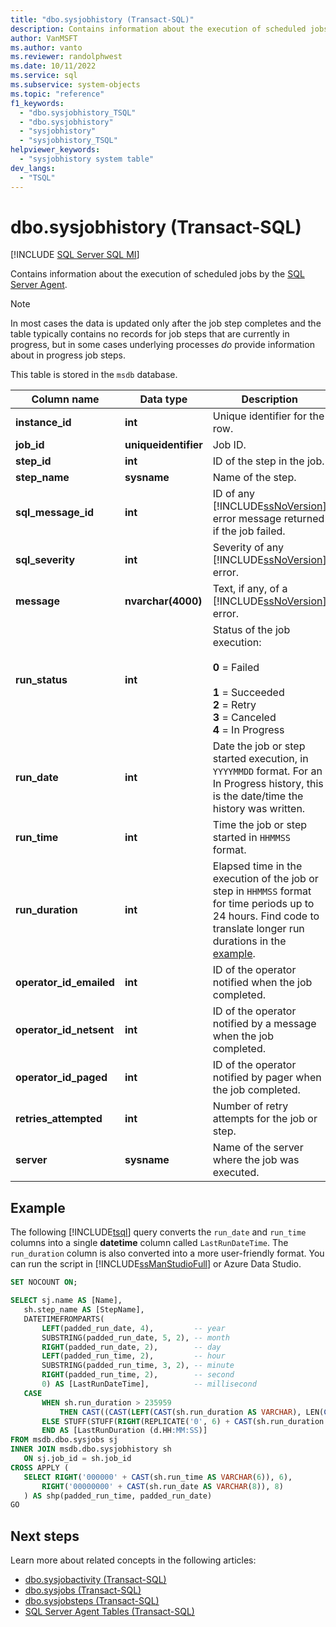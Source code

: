 ```yaml
---
title: "dbo.sysjobhistory (Transact-SQL)"
description: Contains information about the execution of scheduled jobs by the SQL Server Agent.
author: VanMSFT
ms.author: vanto
ms.reviewer: randolphwest
ms.date: 10/11/2022
ms.service: sql
ms.subservice: system-objects
ms.topic: "reference"
f1_keywords:
  - "dbo.sysjobhistory_TSQL"
  - "dbo.sysjobhistory"
  - "sysjobhistory"
  - "sysjobhistory_TSQL"
helpviewer_keywords:
  - "sysjobhistory system table"
dev_langs:
  - "TSQL"
---
```

# dbo.sysjobhistory (Transact-SQL)

[!INCLUDE [SQL Server SQL MI](../../includes/applies-to-version/sql-asdbmi.md)]

Contains information about the execution of scheduled jobs by the [SQL Server Agent](../../ssms/agent/sql-server-agent.md).

> [!NOTE]  
> In most cases the data is updated only after the job step completes and the table typically contains no records for job steps that are currently in progress, but in some cases underlying processes *do* provide information about in progress job steps.

This table is stored in the `msdb` database.

|Column name|Data type|Description|
|-----------------|---------------|-----------------|
|**instance_id**|**int**|Unique identifier for the row.|
|**job_id**|**uniqueidentifier**|Job ID.|
|**step_id**|**int**|ID of the step in the job.|
|**step_name**|**sysname**|Name of the step.|
|**sql_message_id**|**int**|ID of any [!INCLUDE[ssNoVersion](../../includes/ssnoversion-md.md)] error message returned if the job failed.|
|**sql_severity**|**int**|Severity of any [!INCLUDE[ssNoVersion](../../includes/ssnoversion-md.md)] error.|
|**message**|**nvarchar(4000)**|Text, if any, of a [!INCLUDE[ssNoVersion](../../includes/ssnoversion-md.md)] error.|
|**run_status**|**int**|Status of the job execution:<br /><br />**0** = Failed<br /><br />**1** = Succeeded<br />**2** = Retry<br />**3** = Canceled<br />**4** = In Progress|
|**run_date**|**int**|Date the job or step started execution, in `YYYYMMDD` format. For an In Progress history, this is the date/time the history was written.|
|**run_time**|**int**|Time the job or step started in `HHMMSS` format.|
|**run_duration**|**int**|Elapsed time in the execution of the job or step in `HHMMSS` format for time periods up to 24 hours. Find code to translate longer run durations in the [example](#example).|
|**operator_id_emailed**|**int**|ID of the operator notified when the job completed.|
|**operator_id_netsent**|**int**|ID of the operator notified by a message when the job completed.|
|**operator_id_paged**|**int**|ID of the operator notified by pager when the job completed.|
|**retries_attempted**|**int**|Number of retry attempts for the job or step.|
|**server**|**sysname**|Name of the server where the job was executed.|

## Example

The following [!INCLUDE[tsql](../../includes/tsql-md.md)] query converts the `run_date` and `run_time` columns into a single **datetime** column called `LastRunDateTime`. The `run_duration` column is also converted into a more user-friendly format. You can run the script in [!INCLUDE[ssManStudioFull](../../includes/ssmanstudiofull-md.md)] or Azure Data Studio.

 ```sql
SET NOCOUNT ON;

SELECT sj.name AS [Name],
    sh.step_name AS [StepName],
    DATETIMEFROMPARTS(
        LEFT(padded_run_date, 4),         -- year
        SUBSTRING(padded_run_date, 5, 2), -- month
        RIGHT(padded_run_date, 2),        -- day
        LEFT(padded_run_time, 2),         -- hour
        SUBSTRING(padded_run_time, 3, 2), -- minute
        RIGHT(padded_run_time, 2),        -- second
        0) AS [LastRunDateTime],          -- millisecond
    CASE
        WHEN sh.run_duration > 235959
            THEN CAST((CAST(LEFT(CAST(sh.run_duration AS VARCHAR), LEN(CAST(sh.run_duration AS VARCHAR)) - 4) AS INT) / 24) AS VARCHAR) + '.' + RIGHT('00' + CAST(CAST(LEFT(CAST(sh.run_duration AS VARCHAR), LEN(CAST(sh.run_duration AS VARCHAR)) - 4) AS INT) % 24 AS VARCHAR), 2) + ':' + STUFF(CAST(RIGHT(CAST(sh.run_duration AS VARCHAR), 4) AS VARCHAR(6)), 3, 0, ':')
        ELSE STUFF(STUFF(RIGHT(REPLICATE('0', 6) + CAST(sh.run_duration AS VARCHAR(6)), 6), 3, 0, ':'), 6, 0, ':')
        END AS [LastRunDuration (d.HH:MM:SS)]
FROM msdb.dbo.sysjobs sj
INNER JOIN msdb.dbo.sysjobhistory sh
    ON sj.job_id = sh.job_id
CROSS APPLY (
    SELECT RIGHT('000000' + CAST(sh.run_time AS VARCHAR(6)), 6),
        RIGHT('00000000' + CAST(sh.run_date AS VARCHAR(8)), 8)
    ) AS shp(padded_run_time, padded_run_date)
GO
```

## Next steps

Learn more about related concepts in the following articles:

- [dbo.sysjobactivity (Transact-SQL)](dbo-sysjobactivity-transact-sql.md)
- [dbo.sysjobs (Transact-SQL)](dbo-sysjobs-transact-sql.md)
- [dbo.sysjobsteps (Transact-SQL)](dbo-sysjobsteps-transact-sql.md)
- [SQL Server Agent Tables (Transact-SQL)](sql-server-agent-tables-transact-sql.md)
